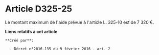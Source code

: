 # Article D325-25

Le montant maximum de l'aide prévue à l'article L. 325-10 est de 7 320 €.

**Liens relatifs à cet article**

	**Créé par**:

	  - Décret n°2016-135 du 9 février 2016 - art. 2
